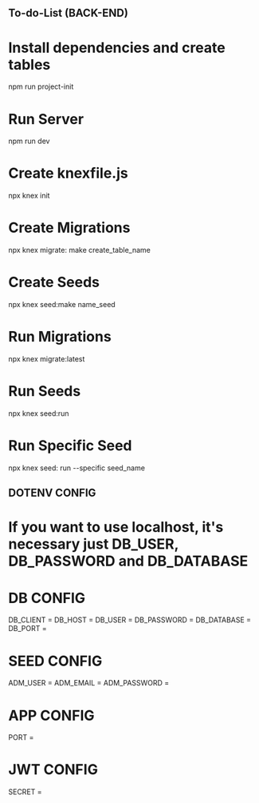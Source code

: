 ## To-do-List (BACK-END)

# Install dependencies and create tables
  npm run project-init

# Run Server
  npm run dev

# Create knexfile.js
  npx knex init

# Create Migrations
  npx knex migrate: make create_table_name

# Create Seeds
  npx knex seed:make name_seed

# Run Migrations
  npx knex migrate:latest

# Run Seeds
  npx knex seed:run

# Run Specific Seed
  npx knex seed: run --specific seed_name

## DOTENV CONFIG
# If you want to use localhost, it's necessary just DB_USER, DB_PASSWORD and DB_DATABASE
# DB CONFIG
DB_CLIENT = 
DB_HOST = 
DB_USER = 
DB_PASSWORD = 
DB_DATABASE = 
DB_PORT = 

# SEED CONFIG
ADM_USER = 
ADM_EMAIL = 
ADM_PASSWORD = 

# APP CONFIG
PORT = 

# JWT CONFIG
SECRET = 



